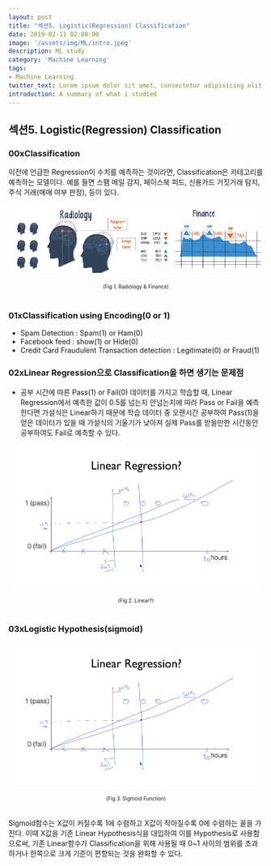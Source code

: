 ```yaml
---
layout: post
title: "섹션5. Logistic(Regression) Classification"
date: 2019-02-11 02:08:00
image: '/assets/img/ML/intro.jpeg'
description: ML study
category: 'Machine Learning'
tags:
- Machine Learning
twitter_text: Lorem ipsum dolor sit amet, consectetur adipisicing elit.
introduction: A summary of what i studied
---
```



## 섹션5. Logistic(Regression) Classification

### 00xClassification
 이전에 언급한 Regression이 수치를 예측하는 것이라면, Classification은 카테고리를 예측하는 모델이다. 예를 들면 스팸 메일 감지, 페이스북 피드, 신용카드 거짓거래 탐지, 주식 거래(매매 여부 판정),  등이 있다.

![problem](/assets/img/ML/section5/fig1.PNG "Radiology")
<center><font size="0.5em">(Fig 1. Radiology & Finance)</font></center><br>

### 01xClassification using Encoding(0 or 1)
 - Spam Detection : Spam(1) or Ham(0)
 - Facebook feed : show(1) or Hide(0)
 - Credit Card Fraudulent Transaction detection : Legitimate(0) or Fraud(1)

### 02xLinear Regression으로 Classification을 하면 생기는 문제점

 - 공부 시간에 따른 Pass(1) or Fail(0) 데이터를 가지고 학습할 때, Linear Regression에서 예측한 값이 0.5를 넘는지 안넘는지에 따라 Pass or Fail을 예측한다면 가설식은 Linear하기 때문에 학습 데이터 중 오랜시간 공부하여 Pass(1)을 얻은 데이터가 있을 때 가설식의 기울기가 낮아져 실제 Pass를 받을만한 시간동안 공부하여도 Fail로 예측할 수 있다. 

![problem](/assets/img/ML/section5/fig2.PNG "Linear")
<center><font size="0.5em">(Fig 2. Linear?)</font></center><br>


### 03xLogistic Hypothesis(sigmoid)

![problem](/assets/img/ML/section5/fig3.PNG "Sigmoid Function")
<center><font size="0.5em">(Fig 3. Sigmoid Function)</font></center><br>

Sigmoid함수는 X값이 커질수록 1에 수렴하고 X값이 작아질수록 0에 수렴하는 꼴을 가진다. 이때 X값을 기존 Linear Hypothesis식을 대입하여 이를 Hypothesis로 사용함으로써, 기존 Linear함수가 Classification을 위해 사용될 때 0~1 사이의 범위를 초과하거나 한쪽으로 크게 기준이 편향되는 것을 완화할 수 있다. 